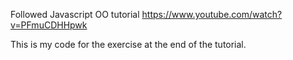 Followed Javascript OO tutorial https://www.youtube.com/watch?v=PFmuCDHHpwk

This is my code for the exercise at the end of the tutorial.